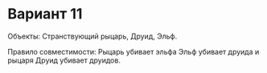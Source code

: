 # Вариант 11

Объекты: Странствующий рыцарь,
Друид, Эльф.

Правило совместимости: Рыцарь убивает эльфа
Эльф убивает друида и рыцаря
Друид убивает друидов.